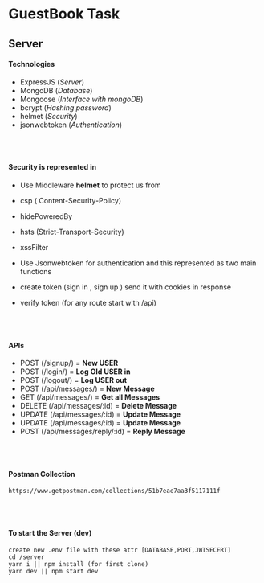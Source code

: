 # GuestBook Task

## Server

#### Technologies
- ExpressJS (_Server_)
- MongoDB (_Database_)
- Mongoose (_Interface with mongoDB_)
- bcrypt (_Hashing password_)
- helmet (_Security_)
- jsonwebtoken (_Authentication_)
</br>
</br>

#### Security is represented in
- Use Middleware **helmet** to protect us from
 - csp ( Content-Security-Policy)
 - hidePoweredBy
 - hsts (Strict-Transport-Security)
 - xssFilter
 
- Use Jsonwebtoken for authentication and this 
  represented as two main functions
 - create token (sign in , sign up ) send it with cookies in response
 - verify token (for any route start with /api)
</br>
</br>

#### APIs
- POST   (/signup/) = **New USER**
- POST   (/login/) = **Log Old USER in**
- POST   (/logout/) = **Log USER out**
- POST   (/api/messages/) = **New Message**
- GET    (/api/messages/) = **Get all Messages**
- DELETE (/api/messages/:id) = **Delete Message**
- UPDATE (/api/messages/:id) = **Update Message**
- UPDATE (/api/messages/:id) = **Update Message**
- POST   (/api/messages/reply/:id) = **Reply Message**
</br>
</br>

#### Postman Collection
```
https://www.getpostman.com/collections/51b7eae7aa3f5117111f
```
</br>
</br>

#### To start the Server (dev)
```
create new .env file with these attr [DATABASE,PORT,JWTSECERT]
cd /server
yarn i || npm install (for first clone) 
yarn dev || npm start dev

```

</br>
</br>

